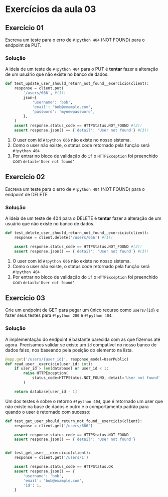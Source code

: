 # Exercícios da aula 03

## Exercício 01

Escreva um teste para o erro de `#!python 404` (NOT FOUND) para o endpoint de PUT.

### Solução

A ideia de um teste de `#!python 404` para o PUT é **tentar** fazer a alteração de um usuário que não existe no banco de dados.

```python title="Teste de 404"
def test_update_user_should_return_not_found__exercicio(client):
    response = client.put(
        '/users/666', #(1)!
        json={
            'username': 'bob',
            'email': 'bob@example.com',
            'password': 'mynewpassword',
        },
    )
    assert response.status_code == HTTPStatus.NOT_FOUND #(2)!
    assert response.json() == {'detail': 'User not found'} #(3)!
```

1. O user com id `#!python 666` não existe no nosso sistema.
2. Como o user não existe, o status code retornado pela função será `#!python 404`
3. Por entrar no bloco de validação do `if` o `HTTPException` foi preenchido com `detail='User not found'`

## Exercício 02

Escreva um teste para o erro de `#!python 404` (NOT FOUND) para o endpoint de DELETE

### Solução

A ideia de um teste de 404 para o DELETE é **tentar** fazer a alteração de um usuário que não existe no banco de dados.

```python title="Teste de 404"
def test_delete_user_should_return_not_found__exercicio(client):
    response = client.delete('/users/666') #(1)!

	assert response.status_code == HTTPStatus.NOT_FOUND #(2)!
    assert response.json() == {'detail': 'User not found'} #(3)!
```

1. O user com id `#!python 666` não existe no nosso sistema.
2. Como o user não existe, o status code retornado pela função será `#!python 404`
3. Por entrar no bloco de validação do `if` o `HTTPException` foi preenchido com `detail='User not found'`


## Exercício 03

Crie um endpoint de GET para pegar um único recurso como `users/{id}` e fazer seus testes para `#!python 200` e `#!python 404`.

### Solução

A implementação do endpoint é bastante parecida com as que fizemos até agora. Precisamos validar se existe um `id` compatível no nosso banco de dados falso, nos baseando pela posição do elemento na lista.

```python
@app.get('/users/{user_id}', response_model=UserPublic)
def read_user__exercicio(user_id: int):
    if user_id > len(database) or user_id < 1:
        raise HTTPException(
            status_code=HTTPStatus.NOT_FOUND, detail='User not found'
        )

    return database[user_id - 1]
```

Um dos testes é sobre o retorno `#!python 404`, que é retornado um user que não existe na base de dados e outro é o comportamento padrão para quando o user é retornado com sucesso:

```python
def test_get_user_should_return_not_found__exercicio(client):
    response = client.get('/users/666')

    assert response.status_code == HTTPStatus.NOT_FOUND
    assert response.json() == {'detail': 'User not found'}


def test_get_user___exercicio(client):
    response = client.get('/users/1')

    assert response.status_code == HTTPStatus.OK
    assert response.json() == {
        'username': 'bob',
        'email': 'bob@example.com',
        'id': 1,
    }
```
